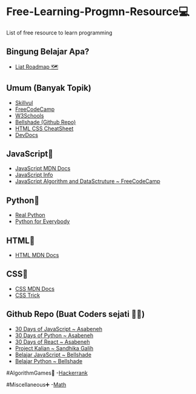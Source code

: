 # Free-Learning-Progmn-Resource💻
List of free resource to learn programming

## Bingung Belajar Apa?
- [Liat Roadmap 🗺](https://roadmap.sh/)

## Umum (Banyak Topik)
- [Skillvul](https://skilvul.com/)
- [FreeCodeCamp](https://www.freecodecamp.org/)
- [W3Schools](https://www.w3schools.com/)
- [Bellshade (Github Repo)](https://github.com/bellshade)
- [HTML CSS CheatSheet](https://htmlcheatsheet.com/)
- [DevDocs](https://devdocs.io/)

## JavaScript📜
- [JavaScript MDN Docs](https://developer.mozilla.org/en-US/docs/Web/JavaScript)
- [JavaScript Info](https://javascript.info/)
- [JavaScript Algorithm and DataSctruture ~ FreeCodeCamp](https://www.freecodecamp.org/learn/javascript-algorithms-and-data-structures/)

## Python🐍
- [Real Python](https://realpython.com/learning-paths/become-python-web-developer/)
- [Python for Everybody](https://www.py4e.com/lessons)

## HTML📑
- [HTML MDN Docs](https://developer.mozilla.org/en-US/docs/Web/HTML)

## CSS💅
- [CSS MDN Docs](https://developer.mozilla.org/en-US/docs/Web/CSS)
- [CSS Trick](https://css-tricks.com/)

## Github Repo (Buat Coders sejati 👨‍💻)
- [30 Days of JavaScript ~ Asabeneh](https://github.com/Asabeneh/30-Days-Of-JavaScript)
- [30 Days of Python ~ Asabeneh](https://github.com/Asabeneh/30-Days-Of-Python)
- [30 Days of React ~ Asabeneh](https://github.com/Asabeneh/30-Days-Of-React)
- [Project Kalian ~ Sandhika Galih](https://github.com/sandhikagalih/project-kalian)
- [Belajar JavaScript ~ Bellshade](https://github.com/bellshade/Javascript)
- [Belajar Python ~ Bellshade](https://github.com/bellshade/Python)

#AlgorithmGames🧠
-[Hackerrank](https://www.hackerrank.com/dashboard)

#Miscellaneous➕
-[Math](https://www.hackerrank.com/domains/mathematics)
